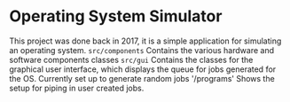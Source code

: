 # Operating System Simulator
This project was done back in 2017, it is a simple application for simulating an operating system.
`src/components` 
Contains the various hardware and software components classes
`src/gui`
Contains the classes for the graphical user interface, which displays the queue for jobs generated for the OS. Currently set up to generate random jobs
'/programs'
Shows the setup for piping in user created jobs.


